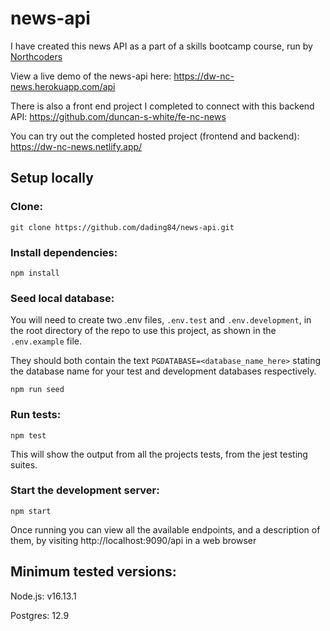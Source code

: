 # news-api

I have created this news API as a part of a skills bootcamp course, run by [Northcoders](https://northcoders.com/)

View a live demo of the news-api here: https://dw-nc-news.herokuapp.com/api

There is also a front end project I completed to connect with this backend API: https://github.com/duncan-s-white/fe-nc-news

You can try out the completed hosted project (frontend and backend): https://dw-nc-news.netlify.app/

## Setup locally

### Clone:

`git clone https://github.com/dading84/news-api.git`

### Install dependencies:

`npm install`

### Seed local database:

You will need to create two .env files, `.env.test` and `.env.development`, in the root directory of the repo to use this project, as shown in the `.env.example` file.

They should both contain the text `PGDATABASE=<database_name_here>` stating the database name for your test and development databases respectively.

`npm run seed`

### Run tests:

`npm test`

This will show the output from all the projects tests, from the jest testing suites.

### Start the development server:

`npm start`

Once running you can view all the available endpoints, and a description of them, by visiting http://localhost:9090/api in a web browser

## Minimum tested versions:

Node.js: v16.13.1

Postgres: 12.9
